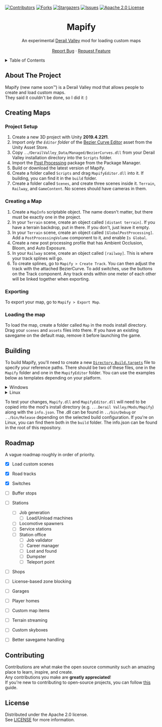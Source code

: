 ﻿[![Contributors][contributors-shield]][contributors-url]
[![Forks][forks-shield]][forks-url]
[![Stargazers][stars-shield]][stars-url]
[![Issues][issues-shield]][issues-url]
[![Apache 2.0 License][license-shield]][license-url]




<!-- PROJECT LOGO -->
<div align="center">
  <h1>Mapify</h1>
  <p>
    An experimental <a href="https://store.steampowered.com/app/588030">Derail Valley</a> mod for loading custom maps
    <br />
    <br />
    <a href="https://github.com/Insprill/dv-mapify/issues">Report Bug</a>
    ·
    <a href="https://github.com/Insprill/dv-mapify/issues">Request Feature</a>
  </p>
</div>




<!-- TABLE OF CONTENTS -->
<details>
  <summary>Table of Contents</summary>
  <ol>
    <li><a href="#about-the-project">About The Project</a></li>
    <li><a href="#creating-maps">Creating Maps</a></li>
    <li><a href="#building">Building</a></li>
    <li><a href="#contributing">Contributing</a></li>
    <li><a href="#license">License</a></li>
  </ol>
</details>




<!-- ABOUT THE PROJECT -->

## About The Project

Mapify (new name soon™) is a Derail Valley mod that allows people to create and load custom maps.  
They said it couldn't be done, so I did it :)




<!-- CREATING MAPS -->

## Creating Maps

### Project Setup
1. Create a new 3D project with Unity **2019.4.22f1**.
2. Import *only the `Editor` folder* of the [Bezier Curve Editor](https://assetstore.unity.com/packages/tools/bezier-curve-editor-11278) asset from the Unity Asset Store.
3. Copy `../DerailValley_Data/Managed/BezierCurves.dll` from your Derail Valley installation directory into the `Scripts` folder.
4. Import the [Post Processing](https://docs.unity3d.com/Packages/com.unity.postprocessing@3.2/manual/index.html) package from the Package Manager.
5. Build or download the latest version of Mapify.
6. Create a folder called `Scripts` and drag `MapifyEditor.dll` into it. If building, you can find it in the `build` folder.
7. Create a folder called `Scenes`, and create three scenes inside it. `Terrain`, `Railway`, and `GameContent`. No scenes should have cameras in them.


### Creating a Map
1. Create a `MapInfo` scriptable object. The name doesn't matter, but there must be exactly one in the project.
2. In your `Terrain` scene, create an object called `[distant terrain]`. If you have a terrain backdrop, put in there. If you don't, just leave it empty.
3. In your `Terrain` scene, create an object called `[GlobalPostProcessing]`. Add a `PostProcessingVolume` component to it, and enable `Is Global`.
4. Create a new post processing profile that has Ambient Occlusion, Bloom, and Auto Exposure.
5. In your `Railway` scene, create an object called `[railway]`. This is where your track splines will go.
6. To create splines, go to `Mapify > Create Track`. You can then adjust the track with the attached BezierCurve. To add switches, use the buttons on the Track component. Any track ends within one meter of each other will be linked together when exporting.


### Exporting
To export your map, go to `Mapify > Export Map`.


### Loading the map
To load the map, create a folder called `Map` in the mods install directory. Drag your `scenes` and `assets` files into there.
If you have an existing savegame on the default map, remove it before launching the game.




<!-- BUILDING -->

## Building

To build Mapify, you'll need to create a new [`Directory.Build.targets`](https://learn.microsoft.com/en-us/visualstudio/msbuild/customize-your-build?view=vs-2022) file to specify your reference paths. 
There should be two of these files, one in the `Mapify` folder and one in the `MapifyEditor` folder.
You can use the examples below as templates depending on your platform.

<details>
<summary>Windows</summary>

Here's an example file for Windows you can use as a template.
Replace the provided paths with the paths to your Derail Valley installation directory.
Make sure to include the semicolons between each of the paths, but not after the last one!
Note that shortcuts like `%ProgramFiles%` *cannot* be used.
```xml
<Project>
    <PropertyGroup>
        <ReferencePath>
            C:\Program Files (x86)\Steam\steamapps\common\Derail Valley\DerailValley_Data\Managed\;
            C:\Program Files (x86)\Steam\steamapps\common\Derail Valley\DerailValley_Data\Managed\UnityModManager\;
            C:\Program Files\Unity\Hub\Editor\2019.4.22f1\Editor\Data\Managed
        </ReferencePath>
        <AssemblySearchPaths>$(AssemblySearchPaths);$(ReferencePath);</AssemblySearchPaths>
    </PropertyGroup>
</Project>
```
</details>

<details>
<summary>Linux</summary>

Here's an example file for Linux you can use as a template.
Replace the provided paths with the paths to your Derail Valley installation directory.
Make sure to include the semicolons between each of the paths, but not after the last one!
```xml
<Project>
    <PropertyGroup>
        <ReferencePath>
            /home/username/.local/share/Steam/steamapps/common/Derail Valley/DerailValley_Data/Managed/;
            /home/username/.local/share/Steam/steamapps/common/Derail Valley/DerailValley_Data/Managed/UnityModManager/;
            /home/username/.local/share/UnityHub/Editor/2019.4.22f1/Editor/Data/Managed/
        </ReferencePath>
        <AssemblySearchPaths>$(AssemblySearchPaths);$(ReferencePath);</AssemblySearchPaths>
    </PropertyGroup>
</Project>
```
</details>

To test your changes, `Mapify.dll` and `MapifyEditor.dll` will need to be copied into the mod's install directory (e.g. `...Derail Valley/Mods/Mapify`) along with the `info.json`.
The .dll can be found in `../bin/Debug` or `../bin/Release` depending on the selected build configuration.
If you're on Linux, you can find them both in the `build` folder.
The info.json can be found in the root of this repository.




<!-- ROADMAP -->

## Roadmap

A vague roadmap roughly in order of priority.

- [x] Load custom scenes
- [x] Road tracks
- [x] Switches
- [ ] Buffer stops
- [ ] Stations
    - [ ] Job generation
        - [ ] Load/Unload machines
    - [ ] Locomotive spawners
    - [ ] Service stations
    - [ ] Station office
        - [ ] Job validator
        - [ ] Career manager
        - [ ] Lost and found
        - [ ] Dumpster
        - [ ] Teleport point
- [ ] Shops
- [ ] License-based zone blocking
- [ ] Garages
- [ ] Player homes
- [ ] Custom map items
- [ ] Terrain streaming
- [ ] Custom skyboxes
- [ ] Better savegame handling




<!-- CONTRIBUTING -->

## Contributing

Contributions are what make the open source community such an amazing place to learn, inspire, and create.  
Any contributions you make are **greatly appreciated**!  
If you're new to contributing to open-source projects, you can follow [this][contributing-quickstart-url] guide.




<!-- LICENSE -->

## License

Distributed under the Apache 2.0 license.  
See [LICENSE][license-url] for more information.




<!-- MARKDOWN LINKS & IMAGES -->
<!-- https://www.markdownguide.org/basic-syntax/#reference-style-links -->

[contributors-shield]: https://img.shields.io/github/contributors/Insprill/dv-mapify.svg?style=for-the-badge
[contributors-url]: https://github.com/Insprill/dv-mapify/graphs/contributors
[forks-shield]: https://img.shields.io/github/forks/Insprill/dv-mapify.svg?style=for-the-badge
[forks-url]: https://github.com/Insprill/dv-mapify/network/members
[stars-shield]: https://img.shields.io/github/stars/Insprill/dv-mapify.svg?style=for-the-badge
[stars-url]: https://github.com/Insprill/dv-mapify/stargazers
[issues-shield]: https://img.shields.io/github/issues/Insprill/dv-mapify.svg?style=for-the-badge
[issues-url]: https://github.com/Insprill/dv-mapify/issues
[license-shield]: https://img.shields.io/github/license/Insprill/dv-mapify.svg?style=for-the-badge
[license-url]: https://github.com/Insprill/dv-mapify/blob/master/LICENSE
[contributing-quickstart-url]: https://docs.github.com/en/get-started/quickstart/contributing-to-projects
